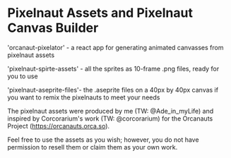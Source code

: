 # Pixelnaut Assets and Pixelnaut Canvas Builder

'orcanaut-pixelator' - a react app for generating animated canvasses from pixelnaut assets

'pixelnaut-spirte-assets' - all the sprites as 10-frame .png files, ready for you to use

'pixelnaut-aseprite-files'- the .aseprite files on a 40px by 40px canvas if you want to remix the pixelnauts to meet your needs

The pixelnaut assets were produced by me (TW: @Ade_in_myLife) and inspired by
Corcorarium's work (TW: @corcorarium) for the Orcanauts Project (https://orcanauts.orca.so).

Feel free to use the assets as you wish; however, you do not have permission to resell
them or claim them as your own work.
